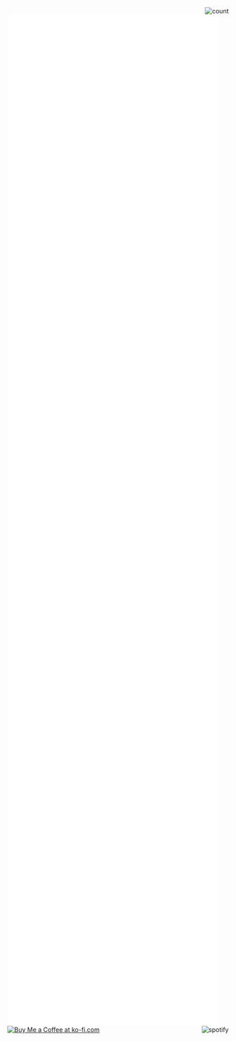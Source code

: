 <img align="right" alt="count" src="https://count.getloli.com/get/@:alensaito1?theme=rule34">
<img align="left" width="480" alt="metrics" src="/github-metrics.svg">

<img src="https://spotify-github-profile.vercel.app/api/view?uid=31tvn6y7tjpbzwvacw3iitologtq&cover_image=true&theme=default&bar_color=00ff00&bar_color_cover=true" alt="spotify" align="right"/>

<a align="right" href='https://ko-fi.com/O4O57IMSE' target='_blank'><img height='36' style='border:0px;height:36px;' src='https://cdn.ko-fi.com/cdn/kofi2.png?v=3' border='0' alt='Buy Me a Coffee at ko-fi.com' /></a>
